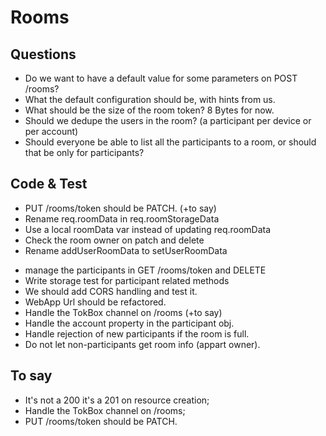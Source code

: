 # Rooms

## Questions

- Do we want to have a default value for some parameters on POST /rooms?
- What the default configuration should be, with hints from us.
- What should be the size of the room token? 8 Bytes for now.
- Should we dedupe the users in the room? (a participant per device or per account)
- Should everyone be able to list all the participants to a room, or should that be only for participants?

## Code & Test

+ PUT /rooms/token should be PATCH. (+to say)
+ Rename req.roomData in req.roomStorageData
+ Use a local roomData var instead of updating req.roomData
+ Check the room owner on patch and delete
+ Rename addUserRoomData to setUserRoomData
- manage the participants in GET /rooms/token and DELETE
- Write storage test for participant related methods
- We should add CORS handling and test it.
- WebApp Url should be refactored.
- Handle the TokBox channel on /rooms (+to say)
- Handle the account property in the participant obj.
- Handle rejection of new participants if the room is full.
- Do not let non-participants get room info (appart owner).

## To say

- It's not a 200 it's a 201 on resource creation;
- Handle the TokBox channel on /rooms;
- PUT /rooms/token should be PATCH.
